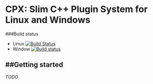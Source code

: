# CPX: Slim C++ Plugin System for Linux and Windows

###Build status
* Linux [![Build Status](https://travis-ci.org/matt-komm/CPX.svg?branch=master)](https://travis-ci.org/matt-komm/CPX)
* Window [![Build status](https://ci.appveyor.com/api/projects/status/eawd4ryap0164wk1?svg=true)](https://ci.appveyor.com/project/matt-komm/cpx)

##Getting started
-------------------
*TODO*

